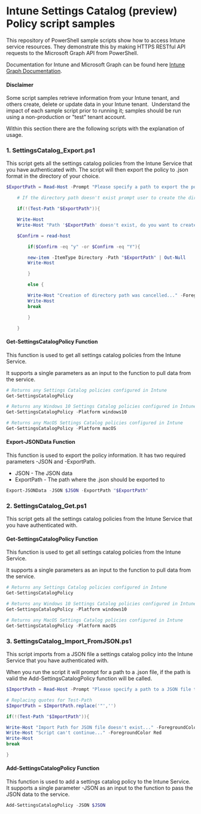# Intune Settings Catalog (preview) Policy script samples

This repository of PowerShell sample scripts show how to access Intune service resources.  They demonstrate this by making HTTPS RESTful API requests to the Microsoft Graph API from PowerShell.

Documentation for Intune and Microsoft Graph can be found here [Intune Graph Documentation](https://learn.microsoft.com/graph/api/resources/intune-graph-overview).

#### Disclaimer
Some script samples retrieve information from your Intune tenant, and others create, delete or update data in your Intune tenant.  Understand the impact of each sample script prior to running it; samples should be run using a non-production or "test" tenant account. 

Within this section there are the following scripts with the explanation of usage.


### 1. SettingsCatalog_Export.ps1
This script gets all the settings catalog policies from the Intune Service that you have authenticated with. The script will then export the policy to .json format in the directory of your choice.

```PowerShell
$ExportPath = Read-Host -Prompt "Please specify a path to export the policy data to e.g. C:\IntuneOutput"

    # If the directory path doesn't exist prompt user to create the directory

    if(!(Test-Path "$ExportPath")){

    Write-Host
    Write-Host "Path '$ExportPath' doesn't exist, do you want to create this directory? Y or N?" -ForegroundColor Yellow

    $Confirm = read-host

        if($Confirm -eq "y" -or $Confirm -eq "Y"){

        new-item -ItemType Directory -Path "$ExportPath" | Out-Null
        Write-Host

        }

        else {

        Write-Host "Creation of directory path was cancelled..." -ForegroundColor Red
        Write-Host
        break

        }

    }
```

#### Get-SettingsCatalogPolicy Function
This function is used to get all settings catalog policies from the Intune Service.

It supports a single parameters as an input to the function to pull data from the service.

```PowerShell
# Returns any Settings Catalog policies configured in Intune
Get-SettingsCatalogPolicy

# Returns any Windows 10 Settings Catalog policies configured in Intune
Get-SettingsCatalogPolicy -Platform windows10

# Returns any MacOS Settings Catalog policies configured in Intune
Get-SettingsCatalogPolicy -Platform macOS

```

#### Export-JSONData Function
This function is used to export the policy information. It has two required parameters -JSON and -ExportPath.

+ JSON - The JSON data
+ ExportPath - The path where the .json should be exported to

```PowerShell
Export-JSONData -JSON $JSON -ExportPath "$ExportPath"
```


### 2. SettingsCatalog_Get.ps1
This script gets all the settings catalog policies from the Intune Service that you have authenticated with.

#### Get-SettingsCatalogPolicy Function
This function is used to get all settings catalog policies from the Intune Service.

It supports a single parameters as an input to the function to pull data from the service.

```PowerShell
# Returns any Settings Catalog policies configured in Intune
Get-SettingsCatalogPolicy

# Returns any Windows 10 Settings Catalog policies configured in Intune
Get-SettingsCatalogPolicy -Platform windows10

# Returns any MacOS Settings Catalog policies configured in Intune
Get-SettingsCatalogPolicy -Platform macOS

```

### 3. SettingsCatalog_Import_FromJSON.ps1
This script imports from a JSON file a settings catalog policy into the Intune Service that you have authenticated with.

When you run the script it will prompt for a path to a .json file, if the path is valid the Add-SettingsCatalogPolicy function will be called.

```PowerShell
$ImportPath = Read-Host -Prompt "Please specify a path to a JSON file to import data from e.g. C:\IntuneOutput\Policies\policy.json"

# Replacing quotes for Test-Path
$ImportPath = $ImportPath.replace('"','')

if(!(Test-Path "$ImportPath")){

Write-Host "Import Path for JSON file doesn't exist..." -ForegroundColor Red
Write-Host "Script can't continue..." -ForegroundColor Red
Write-Host
break

}
```

#### Add-SettingsCatalogPolicy Function
This function is used to add a settings catalog policy to the Intune Service. It supports a single parameter -JSON as an input to the function to pass the JSON data to the service.

```PowerShell
Add-SettingsCatalogPolicy -JSON $JSON
```
